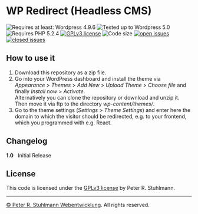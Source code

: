 # WP Redirect (Headless CMS)

![Requires at least: Wordpress 4.9.6](https://img.shields.io/badge/Requires%20at%20least:-Wordpress%204.9.6-blue.svg)
![Tested up to Wordpress 5.0](https://img.shields.io/badge/Tested%20up%20to-Wordpress%205.0-blue.svg)
![Requires PHP 5.2.4](https://img.shields.io/badge/Requires%20PHP:-5.2.4-orange.svg)
[![GPLv3 license](https://img.shields.io/badge/License-GPLv3%20or%20later-green.svg)](http://www.gnu.org/licenses/gpl-3.0.html)
![Code size](https://img.shields.io/github/languages/code-size/peter-stuhlmann/WP-Redirect-Theme.svg)
[![open issues](https://img.shields.io/github/issues/peter-stuhlmann/WP-Redirect-Theme.svg)](https://github.com/peter-stuhlmann/WP-Redirect-Theme/issues?q=is%3Aopen+is%3Aissue)
[![closed issues](https://img.shields.io/github/issues-closed/peter-stuhlmann/WP-Redirect-Theme.svg)](https://github.com/peter-stuhlmann/WP-Redirect-Theme/issues?q=is%3Aissue+is%3Aclosed)

## How to use it

1. Download this repository as a zip file.
2. Go into your WordPress dashboard and install the theme via _Appearance_ > _Themes_ > _Add New_ > _Upload Theme_ > _Choose file_ and finally _Install now_ > _Activate_.  
   Alternatively you can clone the repository or download and unzip it. Then move it via ftp to the directory _wp-content/themes/_.
3. Go to the theme settings (_Settings_ > _Theme Settings_) and enter here the domain to which the visitor should be redirected, e.g. to your frontend, which you programmed with e.g. React.

## Changelog

**1.0** &nbsp; Initial Release

## License

This code is licensed under the [GPLv3 license](https://github.com/peter-stuhlmann/WP-Redirect-Theme/blob/master/LICENSE) by Peter R. Stuhlmann.

---

[&copy; Peter R. Stuhlmann Webentwicklung](https://peter-stuhlmann-webentwicklung.de). All rights reserved.
